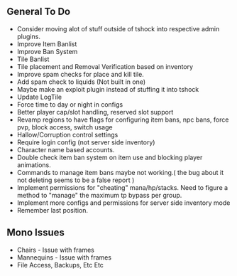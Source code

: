 ## General To Do
* Consider moving alot of stuff outside of tshock into respective admin plugins.
* Improve Item Banlist
* Improve Ban System
* Tile Banlist
* Tile placement and Removal Verification based on inventory
* Improve spam checks for place and kill tile.
* Add spam check to liquids (Not built in one)
 * Maybe make an exploit plugin instead of stuffing it into tshock
* Update LogTile
* Force time to day or night in configs
* Better player cap/slot handling, reserved slot support
* Revamp regions to have flags for configuring item bans, npc bans, force pvp, block access, switch usage
* Hallow/Corruption control settings
* Require login config (not server side inventory)
* Character name based accounts.
* Double check item ban system on item use and blocking player animations.
* Commands to manage item bans maybe not working.( the bug about it not deleting seems to be a false report )
* Implement permissions for "cheating" mana/hp/stacks. Need to figure a method to "manage" the maximum tp bypass per group.
* Implement more configs and permissions for server side inventory mode
* Remember last position.

## Mono Issues
* Chairs - Issue with frames
* Mannequins - Issue with frames
* File Access, Backups, Etc Etc
